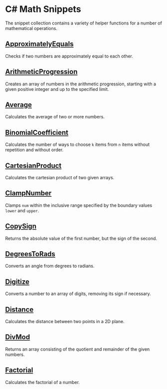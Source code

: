 # C# Math Snippets

The snippet collection contains a variety of helper functions for a number of mathematical operations.

## [ApproximatelyEquals](snippets/ApproximatelyEquals.md)

Checks if two numbers are approximately equal to each other.

## [ArithmeticProgression](snippets/ArithmeticProgression.md)

Creates an array of numbers in the arithmetic progression, starting with a given positive integer and up to the specified limit.

## [Average](snippets/Average.md)

Calculates the average of two or more numbers.

## [BinomialCoefficient](snippets/BinomialCoefficient.md)

Calculates the number of ways to choose `k` items from `n` items without repetition and
without order.

## [CartesianProduct](snippets/CartesianProduct.md)

Calculates the cartesian product of two given arrays.

## [ClampNumber](snippets/ClampNumber.md)

Clamps `num` within the inclusive range specified by the boundary values `lower` and `upper`.

## [CopySign](snippets/CopySign.md)

Returns the absolute value of the first number, but the sign of the second.

## [DegreesToRads](snippets/DegreesToRads.md)

Converts an angle from degrees to radians.

## [Digitize](snippets/Digitize.md)

Converts a number to an array of digits, removing its sign if necessary.

## [Distance](snippets/Distance.md)

Calculates the distance between two points in a 2D plane.

## [DivMod](snippets/DivMod.md)

Returns an array consisting of the quotient and remainder of the given numbers.

## [Factorial](snippets/Factorial.md)

Calculates the factorial of a number.

